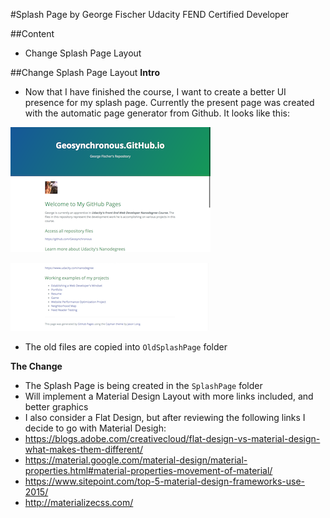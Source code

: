 #Splash Page
by George Fischer
Udacity FEND Certified Developer

##Content
- Change Splash Page Layout

##Change Splash Page Layout
**Intro**
- Now that I have finished the course, I want to create a better UI presence for my splash page.  Currently the present page was created with the automatic page generator from Github.  It looks like this:

![Screenshot1 Original Splash Page](https://github.com/Geosynchronous/geosynchronous.github.io/blob/master/Docimages/Screen%20Shot%202016-11-28%20at%208.51.08%20PM.png)

![Screenshot2 Original Splash Page](https://github.com/Geosynchronous/geosynchronous.github.io/blob/master/Docimages/Screen%20Shot%202016-11-28%20at%208.51.24%20PM.png)

- The old files are copied into `OldSplashPage` folder

**The Change**
- The Splash Page is being created in the `SplashPage` folder
- Will implement a Material Design Layout with more links included, and better graphics
- I also consider a Flat Design, but after reviewing the following links I decide to go with Material Desigh:
- https://blogs.adobe.com/creativecloud/flat-design-vs-material-design-what-makes-them-different/
- https://material.google.com/material-design/material-properties.html#material-properties-movement-of-material/
- https://www.sitepoint.com/top-5-material-design-frameworks-use-2015/
- http://materializecss.com/


